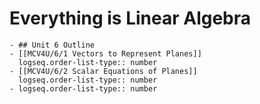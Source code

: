 # Everything is Linear Algebra
	- ## Unit 6 Outline
	- [[MCV4U/6/1 Vectors to Represent Planes]]
	  logseq.order-list-type:: number
	- [[MCV4U/6/2 Scalar Equations of Planes]]
	  logseq.order-list-type:: number
	- logseq.order-list-type:: number